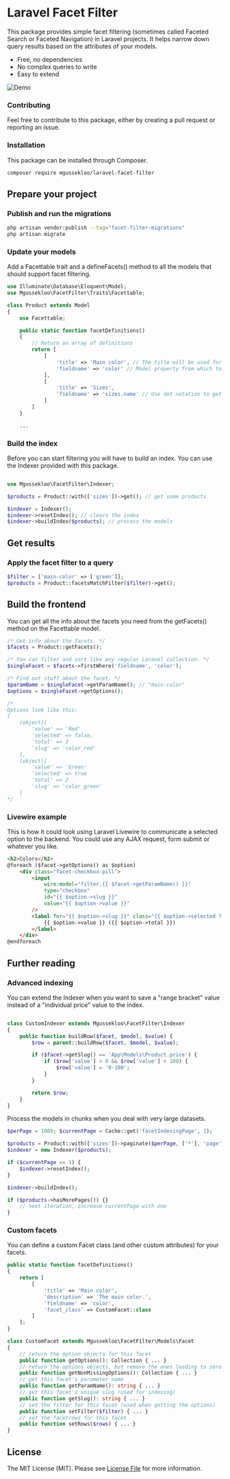 # Laravel Facet Filter

This package provides simple facet filtering (sometimes called Faceted Search or Faceted Navigation) in Laravel projects. It helps narrow down query results based on the attributes of your models.

- Free, no dependencies
- No complex queries to write
- Easy to extend

![Demo](https://raw.githubusercontent.com/mgussekloo/laravel-facet-filter/master/demo.gif)

### Contributing

Feel free to contribute to this package, either by creating a pull request or reporting an issue.

### Installation

This package can be installed through Composer.

``` bash
composer require mgussekloo/laravel-facet-filter
```

## Prepare your project

### Publish and run the migrations

``` bash
php artisan vendor:publish --tag="facet-filter-migrations"
php artisan migrate
```

### Update your models

Add a Facettable trait and a defineFacets() method to all the models that should support facet filtering.

``` php
use Illuminate\Database\Eloquent\Model;
use Mgussekloo\FacetFilter\Traits\Facettable;

class Product extends Model
{
	use Facettable;

	public static function facetDefinitions()
	{
		// Return an array of definitions
		return [
			[
				'title' => 'Main color', // The title will be used for the parameter.
				'fieldname' => 'color' // Model property from which to get the values.
			],
			[
				'title' => 'Sizes',
				'fieldname' => 'sizes.name' // Use dot notation to get the value from related models.
			]
		]
	}

	...
```

### Build the index

Before you can start filtering you will have to build an index. You can use the
Indexer provided with this package.

``` php

use Mgussekloo\FacetFilter\Indexer;

$products = Product::with(['sizes'])->get(); // get some products

$indexer = Indexer();
$indexer->resetIndex(); // clears the index
$indexer->buildIndex($products); // process the models
```

## Get results

### Apply the facet filter to a query

``` php
$filter = ['main-color' => ['green']];
$products = Product::facetsMatchFilter($filter)->get();
```

## Build the frontend

You can get all the info about the facets you need from the getFacets() method on the Facettable model.

``` php
/* Get info about the facets. */
$facets = Product::getFacets();

/* You can filter and sort like any regular Laravel collection. */
$singleFacet = $facets->firstWhere('fieldname', 'color');

/* Find out stuff about the facet. */
$paramName = $singleFacet->getParamName(); // "main-color"
$options = $singleFacet->getOptions();

/*
Options look like this:
[
	(object)[
		'value' => 'Red'
		'selected' => false,
		'total' => 3
		'slug' => 'color_red'
	],
	(object)[
		'value' => 'Green'
		'selected' => true
		'total' => 2
		'slug' => 'color_green'
	]
*/
```
### Livewire example

This is how it could look using Laravel Livewire to communicate a selected option to the backend. You could use any AJAX request, form submit or whatever you like.

``` html
<h2>Colors</h2>
@foreach ($facet->getOptions() as $option)
	<div class="facet-checkbox-pill">
		<input
			wire:model="filter.{{ $facet->getParamName() }}"
			type="checkbox"
			id="{{ $option->slug }}"
			value="{{ $option->value }}"
		/>
		<label for="{{ $option->slug }}" class="{{ $option->selected ? 'selected' : '' }}">
			{{ $option->value }} ({{ $option->total }})
		</label>
	</div>
@endforeach
```

## Further reading

### Advanced indexing

You can extend the Indexer when you want to save a "range bracket" value instead of a "individual price" value to the index.

``` php

class CustomIndexer extends Mgussekloo\FacetFilter\Indexer
{
	public function buildRow($facet, $model, $value) {
		$row = parent::buildRow($facet, $model, $value);

		if ($facet->getSlug() == 'App\Models\Product.price') {
			if ($row['value'] > 0 && $row['value'] < 100) {
				$row['value'] = '0-100';
			}
		}

		return $row;
	}
}
```

Process the models in chunks when you deal with very large datasets.

``` php
$perPage = 1000; $currentPage = Cache::get('facetIndexingPage', 1);

$products = Product::with(['sizes'])->paginate($perPage, ['*'], 'page', $currentPage);
$indexer = new Indexer($products);

if ($currentPage == 1) {
    $indexer->resetIndex();
}

$indexer->buildIndex();

if ($products->hasMorePages()) {}
    // next iteration, increase currentPage with one
}
```

### Custom facets

You can define a custom Facet class (and other custom attributes) for your facets.

``` php
public static function facetDefinitions()
{
	return [
		[
			'title' => 'Main color',
			'description' => 'The main color.',
			'fieldname' => 'color',
			'facet_class' => CustomFacet::class
		]
	];
}

class CustomFacet extends Mgussekloo\FacetFilter\Models\Facet
{
	// return the option objects for this facet
	public function getOptions(): Collection { ... }
	// return the options objects, but remove the ones leading to zero results
	public function getNonMissingOptions(): Collection { ... }
	// get this facet's parameter name
	public function getParamName(): string { ... }
	// get this facet's unique slug (used for indexing)
	public function getSlug(): string { ... }
	// set the filter for this facet (used when getting the options)
	public function setFilter($filter) { ... }
	// set the facetrows for this facet
	public function setRows($rows) { ... }
}
```



## License

The MIT License (MIT). Please see [License File](LICENSE.md) for more information.

